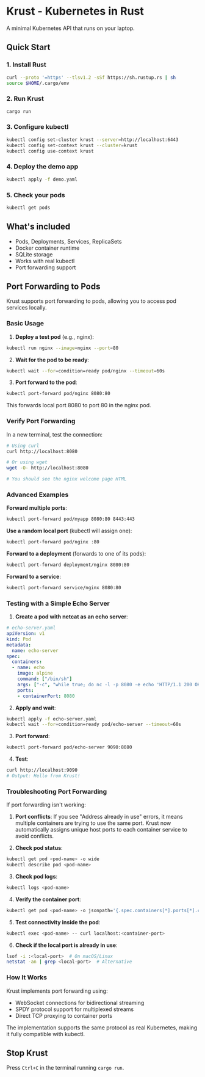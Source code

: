 # Krust - Kubernetes in Rust

A minimal Kubernetes API that runs on your laptop.

## Quick Start

### 1. Install Rust
```bash
curl --proto '=https' --tlsv1.2 -sSf https://sh.rustup.rs | sh
source $HOME/.cargo/env
```

### 2. Run Krust
```bash
cargo run
```

### 3. Configure kubectl
```bash
kubectl config set-cluster krust --server=http://localhost:6443
kubectl config set-context krust --cluster=krust
kubectl config use-context krust
```

### 4. Deploy the demo app
```bash
kubectl apply -f demo.yaml
```

### 5. Check your pods
```bash
kubectl get pods
```

## What's included

- Pods, Deployments, Services, ReplicaSets
- Docker container runtime
- SQLite storage
- Works with real kubectl
- Port forwarding support

## Port Forwarding to Pods

Krust supports port forwarding to pods, allowing you to access pod services locally.

### Basic Usage

1. **Deploy a test pod** (e.g., nginx):
```bash
kubectl run nginx --image=nginx --port=80
```

2. **Wait for the pod to be ready**:
```bash
kubectl wait --for=condition=ready pod/nginx --timeout=60s
```

3. **Port forward to the pod**:
```bash
kubectl port-forward pod/nginx 8080:80
```

This forwards local port 8080 to port 80 in the nginx pod.

### Verify Port Forwarding

In a new terminal, test the connection:

```bash
# Using curl
curl http://localhost:8080

# Or using wget
wget -O- http://localhost:8080

# You should see the nginx welcome page HTML
```

### Advanced Examples

**Forward multiple ports**:
```bash
kubectl port-forward pod/myapp 8080:80 8443:443
```

**Use a random local port** (kubectl will assign one):
```bash
kubectl port-forward pod/nginx :80
```

**Forward to a deployment** (forwards to one of its pods):
```bash
kubectl port-forward deployment/nginx 8080:80
```

**Forward to a service**:
```bash
kubectl port-forward service/nginx 8080:80
```

### Testing with a Simple Echo Server

1. **Create a pod with netcat as an echo server**:
```yaml
# echo-server.yaml
apiVersion: v1
kind: Pod
metadata:
  name: echo-server
spec:
  containers:
  - name: echo
    image: alpine
    command: ["/bin/sh"]
    args: ["-c", "while true; do nc -l -p 8080 -e echo 'HTTP/1.1 200 OK\n\nHello from Krust!'; done"]
    ports:
    - containerPort: 8080
```

2. **Apply and wait**:
```bash
kubectl apply -f echo-server.yaml
kubectl wait --for=condition=ready pod/echo-server --timeout=60s
```

3. **Port forward**:
```bash
kubectl port-forward pod/echo-server 9090:8080
```

4. **Test**:
```bash
curl http://localhost:9090
# Output: Hello from Krust!
```

### Troubleshooting Port Forwarding

If port forwarding isn't working:

1. **Port conflicts**: If you see "Address already in use" errors, it means multiple containers are trying to use the same port. Krust now automatically assigns unique host ports to each container service to avoid conflicts.

2. **Check pod status**:
```bash
kubectl get pod <pod-name> -o wide
kubectl describe pod <pod-name>
```

3. **Check pod logs**:
```bash
kubectl logs <pod-name>
```

4. **Verify the container port**:
```bash
kubectl get pod <pod-name> -o jsonpath='{.spec.containers[*].ports[*].containerPort}'
```

5. **Test connectivity inside the pod**:
```bash
kubectl exec <pod-name> -- curl localhost:<container-port>
```

6. **Check if the local port is already in use**:
```bash
lsof -i :<local-port>  # On macOS/Linux
netstat -an | grep <local-port>  # Alternative
```

### How It Works

Krust implements port forwarding using:
- WebSocket connections for bidirectional streaming
- SPDY protocol support for multiplexed streams
- Direct TCP proxying to container ports

The implementation supports the same protocol as real Kubernetes, making it fully compatible with kubectl.

## Stop Krust

Press `Ctrl+C` in the terminal running `cargo run`.